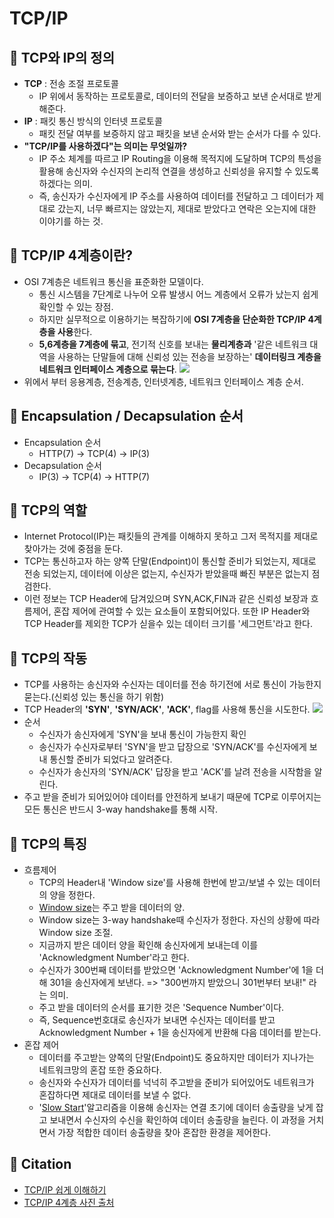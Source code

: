 # TCP/IP

## 🍎 TCP와 IP의 정의
- **TCP** : 전송 조절 프로토콜
    - IP 위에서 동작하는 프로토콜로, 데이터의 전달을 보증하고 보낸 순서대로 받게 해준다.
- **IP** : 패킷 통신 방식의 인터넷 프로토콜
    - 패킷 전달 여부를 보증하지 않고 패킷을 보낸 순서와 받는 순서가 다를 수 있다.
- **"TCP/IP를 사용하겠다"는 의미는 무엇일까?**
    - IP 주소 체계를 따르고 IP Routing을 이용해 목적지에 도달하며 TCP의 특성을 활용해 송신자와 수신자의 논리적 연결을 생성하고 신뢰성을 유지할 수 있도록 하겠다는 의미.
    - 즉, 송신자가 수신자에게 IP 주소를 사용하여 데이터를 전달하고 그 데이터가 제대로 갔는지, 너무 빠르지는 않았는지, 제대로 받았다고 연락은 오는지에 대한 이야기를 하는 것.

## 🍎 TCP/IP 4계층이란?
- OSI 7계층은 네트워크 통신을 표준화한 모델이다.
    - 통신 시스템을 7단계로 나누어 오류 발생시 어느 계층에서 오류가 났는지 쉽게 확인할 수 있는 장점.
    - 하지만 실무적으로 이용하기는 복잡하기에 **OSI 7계층을 단순화한 TCP/IP 4계층을 사용**한다.
    - **5,6계층을 7계층에 묶고**, 전기적 신호를 보내는 **물리계층과** '같은 네트워크 대역을 사용하는 단말들에 대해 신뢰성 있는 전송을 보장하는' **데이터링크 계층을 네트워크 인터페이스 계층으로 묶는다**.
![](https://i.imgur.com/GIk89j4.png)
- 위에서 부터 응용계층, 전송계층, 인터넷계층, 네트워크 인터페이스 계층 순서.

## 🍎 Encapsulation / Decapsulation 순서
- Encapsulation 순서
    - HTTP(7) -> TCP(4) -> IP(3)
- Decapsulation 순서
    - IP(3) -> TCP(4) -> HTTP(7)
## 🍎 TCP의 역할
- Internet Protocol(IP)는 패킷들의 관계를 이해하지 못하고 그저 목적지를 제대로 찾아가는 것에 중점을 둔다.
- TCP는 통신하고자 하는 양쪽 단말(Endpoint)이 통신할 준비가 되었는지, 제대로 전송 되었는지, 데이터에 이상은 없는지, 수신자가 받았을때 빠진 부분은 없는지 점검한다.
- 이런 정보는 TCP Header에 담겨있으며 SYN,ACK,FIN과 같은 신뢰성 보장과 흐름제어, 혼잡 제어에 관여할 수 있는 요소들이 포함되어있다. 또한 IP Header와 TCP Header를 제외한 TCP가 싣을수 있는 데이터 크기를 '세그먼트'라고 한다.

## 🍎 TCP의 작동
- TCP를 사용하는 송신자와 수신자는 데이터를 전송 하기전에 서로 통신이 가능한지 묻는다.(신뢰성 있는 통신을 하기 위함) 
- TCP Header의 **'SYN'**, **'SYN/ACK'**, **'ACK'**, flag를 사용해 통신을 시도한다.
![](https://i.imgur.com/jpRzH6G.png)
- 순서
    - 수신자가 송신자에게 'SYN'을 보내 통신이 가능한지 확인
    - 송신자가 수신자로부터 'SYN'을 받고 답장으로 'SYN/ACK'를 수신자에게 보내 통신할 준비가 되었다고 알려준다.
    - 수신자가 송신자의 'SYN/ACK' 답장을 받고 'ACK'를 날려 전송을 시작함을 알린다.
- 주고 받을 준비가 되어있어야 데이터를 안전하게 보내기 때문에 TCP로 이루어지는 모든 통신은 반드시 3-way handshake를 통해 시작.

## 🍎 TCP의 특징
- 흐름제어
    - TCP의 Header내 'Window size'를 사용해 한번에 받고/보낼 수 있는 데이터의 양을 정한다. 
    - [Window size](https://learn.microsoft.com/en-us/troubleshoot/windows-server/networking/description-tcp-features)는 주고 받을 데이터의 양.
    - Window size는 3-way handshake때 수신자가 정한다. 자신의 상황에 따라 Window size 조절.
    - 지금까지 받은 데이터 양을 확인해 송신자에게 보내는데 이를 'Acknowledgment Number'라고 한다.
    - 수신자가 300번째 데이터를 받았으면 'Acknowledgment Number'에 1을 더해 301을 송신자에게 보낸다. => "300번까지 받았으니 301번부터 보내!" 라는 의미.
    - 주고 받을 데이터의 순서를 표기한 것은 'Sequence Number'이다.
    - 즉, Sequence번호대로 송신자가 보내면 수신자는 데이터를 받고 Acknowledgment Number + 1을 송신자에게 반환해 다음 데이터를 받는다.
- 혼잡 제어
    - 데이터를 주고받는 양쪽의 단말(Endpoint)도 중요하지만 데이터가 지나가는 네트워크망의 혼잡 또한 중요하다.
    - 송신자와 수신자가 데이터를 넉넉히 주고받을 준비가 되어있어도 네트워크가 혼잡하다면 제대로 데이터를 보낼 수 없다.
    - '[Slow Start](https://www.stackpath.com/edge-academy/what-is-tcp-slow-start/)'알고리즘을 이용해 송신자는 연결 초기에 데이터 송출량을 낮게 잡고 보내면서 수신자의 수신을 확인하여 데이터 송출량을 늘린다. 이 과정을 거치면서 가장 적합한 데이터 송출량을 찾아 혼잡한 환경을 제어한다.


## 🍎 Citation
- [TCP/IP 쉽게 이해하기](https://aws-hyoh.tistory.com/entry/TCPIP-%EC%89%BD%EA%B2%8C-%EC%9D%B4%ED%95%B4%ED%95%98%EA%B8%B0)
- [TCP/IP 4계층 사진 출처](https://www.guru99.com/tcp-ip-model.html)
